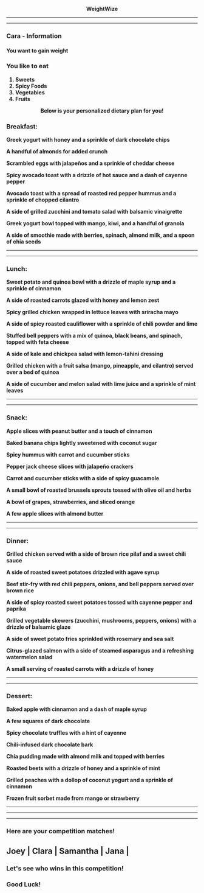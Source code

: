 <p align="center"> <strong>WeightWize  
  
*** 
<hr/>

### Cara - Information   

#### You want to <strong>gain weight


### You like to eat
1. Sweets
2. Spicy Foods
3. Vegetables
4. Fruits

<p align="center"> <strong>Below is your personalized dietary plan for you!
  
### Breakfast:
Greek yogurt with honey and a sprinkle of dark chocolate chips

A handful of almonds for added crunch

Scrambled eggs with jalapeños and a sprinkle of cheddar cheese

Spicy avocado toast with a drizzle of hot sauce and a dash of cayenne pepper

Avocado toast with a spread of roasted red pepper hummus and a sprinkle of chopped cilantro

A side of grilled zucchini and tomato salad with balsamic vinaigrette

Greek yogurt bowl topped with mango, kiwi, and a handful of granola

A side of smoothie made with berries, spinach, almond milk, and a spoon of chia seeds

*** 
<hr/>


### Lunch:
Sweet potato and quinoa bowl with a drizzle of maple syrup and a sprinkle of cinnamon

A side of roasted carrots glazed with honey and lemon zest

Spicy grilled chicken wrapped in lettuce leaves with sriracha mayo

A side of spicy roasted cauliflower with a sprinkle of chili powder and lime

Stuffed bell peppers with a mix of quinoa, black beans, and spinach, topped with feta cheese

A side of kale and chickpea salad with lemon-tahini dressing

Grilled chicken with a fruit salsa (mango, pineapple, and cilantro) served over a bed of quinoa

A side of cucumber and melon salad with lime juice and a sprinkle of mint leaves

*** 
<hr/>


### Snack:
Apple slices with peanut butter and a touch of cinnamon

Baked banana chips lightly sweetened with coconut sugar

Spicy hummus with carrot and cucumber sticks

Pepper jack cheese slices with jalapeño crackers

Carrot and cucumber sticks with a side of spicy guacamole

A small bowl of roasted brussels sprouts tossed with olive oil and herbs

A bowl of grapes, strawberries, and sliced orange

A few apple slices with almond butter

*** 
<hr/>


### Dinner:
Grilled chicken served with a side of brown rice pilaf and a sweet chili sauce

A side of roasted sweet potatoes drizzled with agave syrup

Beef stir-fry with red chili peppers, onions, and bell peppers served over brown rice

A side of spicy roasted sweet potatoes tossed with cayenne pepper and paprika

Grilled vegetable skewers (zucchini, mushrooms, peppers, onions) with a drizzle of balsamic glaze

A side of sweet potato fries sprinkled with rosemary and sea salt

Citrus-glazed salmon with a side of steamed asparagus and a refreshing watermelon salad

A small serving of roasted carrots with a drizzle of honey

*** 
<hr/>


### Dessert:
Baked apple with cinnamon and a dash of maple syrup

A few squares of dark chocolate

Spicy chocolate truffles with a hint of cayenne

Chili-infused dark chocolate bark

Chia pudding made with almond milk and topped with berries

Roasted beets with a drizzle of honey and a sprinkle of mint

Grilled peaches with a dollop of coconut yogurt and a sprinkle of cinnamon

Frozen fruit sorbet made from mango or strawberry

*** 
*** 
<hr/>

### Here are your competition matches!
## Joey | Clara | Samantha | Jana | 

### Let's see who wins in this competition!
### Good Luck!

